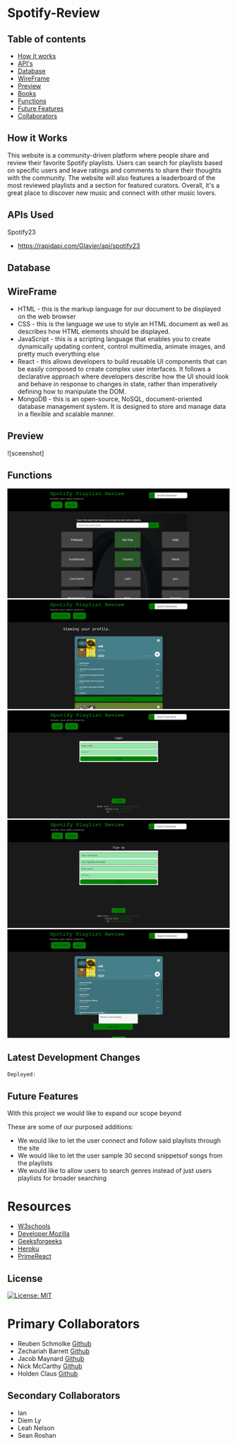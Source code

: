 # Spotify-Review

## Table of contents
* [How it works](#how-it-works)
* [API's](#apis-used)
* [Database](#database)
* [WireFrame](#wireframe)
* [Preview](#preview)
* [Books](#Books-page)
* [Functions](#functions)
* [Future Features](#future-features)
* [Collaborators](#collaborators)

## How it Works

This website is a community-driven platform where people share and review their favorite Spotify playlists. Users can search for playlists based on specific users and leave ratings and comments to share their thoughts with the community. The website will also features a leaderboard of the most reviewed playlists and a section for featured curators. Overall, it's a great place to discover new music and connect with other music lovers.

## APIs Used

Spotify23
- https://rapidapi.com/Glavier/api/spotify23

## Database



## WireFrame

- HTML - this is the markup language for our document to be displayed on the web browser
- CSS - this is the language we use to style an HTML document as well as describes how HTML elements should be displayed.
- JavaScript - this  is a scripting language that enables you to create dynamically updating content, control multimedia, animate images, and pretty much everything else
- React - this allows developers to build reusable UI components that can be easily composed to create complex user interfaces. It follows a declarative approach where developers describe how the UI should look and behave in response to changes in state, rather than imperatively defining how to manipulate the DOM.
- MongoDB - this is an open-source, NoSQL, document-oriented database management system. It is designed to store and manage data in a flexible and scalable manner.

## Preview
![sceenshot]

## Functions
![<img src="homepage.jpeg" width="250"/>](images/homepage.jpeg)
![<img src="profilepage.jpeg" width="250"/>](images/profilepage.jpeg)
![<img src="login.jpeg" width="250"/>](images/login.jpeg)
![<img src="signup.jpeg" width="250"/>](images/signup.jpeg)
![<img src="joindiscussion.jpeg" width="250"/>](images/joindiscussion.jpeg)

## Latest Development Changes
```
Deployed: 
```

## Future Features
With this project we would like to expand our scope beyond

These are some of our purposed additions:
- We would like to let the user connect and follow said playlists through the site
- We would like to let the user sample 30 second snippetsof songs from the playlists
- We would like to allow users to search genres instead of just users playlists for broader searching


# Resources
- [W3schools](https://www.w3schools.com)
- [Developer.Mozilla](https://developer.mozilla.org/en-US)
- [Geeksforgeeks](https://www.geeksforgeeks.org/javascript)
- [Heroku](https://heroku.com/login)
- [PrimeReact](https://primereact.org)

## License
 [![License: MIT](https://img.shields.io/badge/License-MIT-yellow.svg)](https://opensource.org/licenses/MIT) 

# Primary Collaborators
- Reuben Schmolke [Github](https://github.com/RoobyDoobster)
- Zechariah Barrett [Github](https://github.com/ZechB7)
- Jacob Maynard [Github](https://github.com/Maynardj123)
- Nick McCarthy [Github](https://github.com/Nick-McCarthy)
- Holden Claus [Github](https://github.com/HoldyClaus)

## Secondary Collaborators
- Ian 
- Diem Ly
- Leah Nelson
- Sean Roshan
